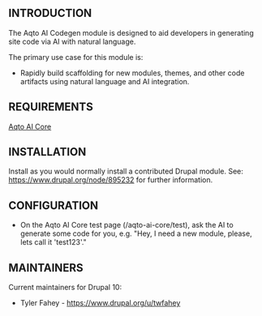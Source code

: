 ## INTRODUCTION

The Aqto AI Codegen module is designed to aid developers in generating site code via AI with natural language.

The primary use case for this module is:

- Rapidly build scaffolding for new modules, themes, and other code artifacts using natural language and AI integration.

## REQUIREMENTS

[Aqto AI Core](https://github.com/twfahey1/aqto_ai_core)

## INSTALLATION

Install as you would normally install a contributed Drupal module.
See: https://www.drupal.org/node/895232 for further information.

## CONFIGURATION
- On the Aqto AI Core test page (/aqto-ai-core/test), ask the AI to generate some code for you, e.g. "Hey, I need a new module, please, lets call it 'test123'."

## MAINTAINERS

Current maintainers for Drupal 10:

- Tyler Fahey - https://www.drupal.org/u/twfahey

